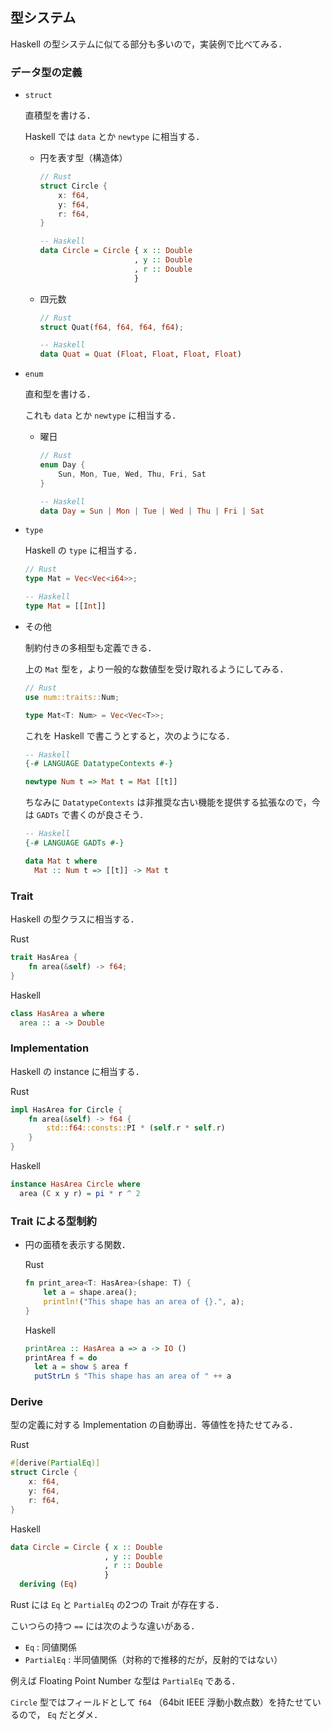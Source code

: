 ## 型システム

Haskell の型システムに似てる部分も多いので，実装例で比べてみる．

### データ型の定義

- `struct`

  直積型を書ける．

  Haskell では `data` とか `newtype` に相当する．

  - 円を表す型（構造体）

    ```rust
    // Rust
    struct Circle {
        x: f64,
        y: f64,
        r: f64,
    }
    ```

    ```haskell
    -- Haskell
    data Circle = Circle { x :: Double
                         , y :: Double
                         , r :: Double
                         }
    ```

  - 四元数

    ```rust
    // Rust
    struct Quat(f64, f64, f64, f64);
    ```

    ```haskell
    -- Haskell
    data Quat = Quat (Float, Float, Float, Float)
    ```

- `enum`

  直和型を書ける．

  これも `data` とか `newtype` に相当する．

  - 曜日

    ```rust
    // Rust
    enum Day {
        Sun, Mon, Tue, Wed, Thu, Fri, Sat
    }
    ```

    ```haskell
    -- Haskell
    data Day = Sun | Mon | Tue | Wed | Thu | Fri | Sat
    ```

- `type`

  Haskell の `type` に相当する．

  ```rust
  // Rust
  type Mat = Vec<Vec<i64>>;
  ```

  ```haskell
  -- Haskell
  type Mat = [[Int]]
  ```

- その他

  制約付きの多相型も定義できる．

  上の `Mat` 型を，より一般的な数値型を受け取れるようにしてみる．

  ```rust
  // Rust
  use num::traits::Num;

  type Mat<T: Num> = Vec<Vec<T>>;
  ```

  これを Haskell で書こうとすると，次のようになる．

  ```haskell
  -- Haskell
  {-# LANGUAGE DatatypeContexts #-}

  newtype Num t => Mat t = Mat [[t]]
  ```

  ちなみに `DatatypeContexts` は非推奨な古い機能を提供する拡張なので，今は `GADTs` で書くのが良さそう．

  ```haskell
  -- Haskell
  {-# LANGUAGE GADTs #-}

  data Mat t where
    Mat :: Num t => [[t]] -> Mat t
  ```

### Trait

Haskell の型クラスに相当する．

Rust

```rust
trait HasArea {
    fn area(&self) -> f64;
}
```

Haskell

```haskell
class HasArea a where
  area :: a -> Double
```

### Implementation

Haskell の instance に相当する．

Rust

```rust
impl HasArea for Circle {
    fn area(&self) -> f64 {
        std::f64::consts::PI * (self.r * self.r)
    }
}
```

Haskell

```haskell
instance HasArea Circle where
  area (C x y r) = pi * r ^ 2
```

### Trait による型制約

- 円の面積を表示する関数．

  Rust

  ```rust
  fn print_area<T: HasArea>(shape: T) {
      let a = shape.area();
      println!("This shape has an area of {}.", a);
  }
  ```

  Haskell

  ```haskell
  printArea :: HasArea a => a -> IO ()
  printArea f = do
    let a = show $ area f
    putStrLn $ "This shape has an area of " ++ a
  ```

### Derive

型の定義に対する Implementation の自動導出．等値性を持たせてみる．

Rust

```rust
#[derive(PartialEq)]
struct Circle {
    x: f64,
    y: f64,
    r: f64,
}
```

Haskell

```haskell
data Circle = Circle { x :: Double
                     , y :: Double
                     , r :: Double
                     }
  deriving (Eq)
```

Rust には `Eq` と `PartialEq` の2つの Trait が存在する．

こいつらの持つ `==` には次のような違いがある．

- `Eq` : 同値関係
- `PartialEq` : 半同値関係（対称的で推移的だが，反射的ではない）

例えば Floating Point Number な型は `PartialEq` である．

`Circle` 型ではフィールドとして `f64` （64bit IEEE 浮動小数点数）を持たせているので， `Eq` だとダメ．